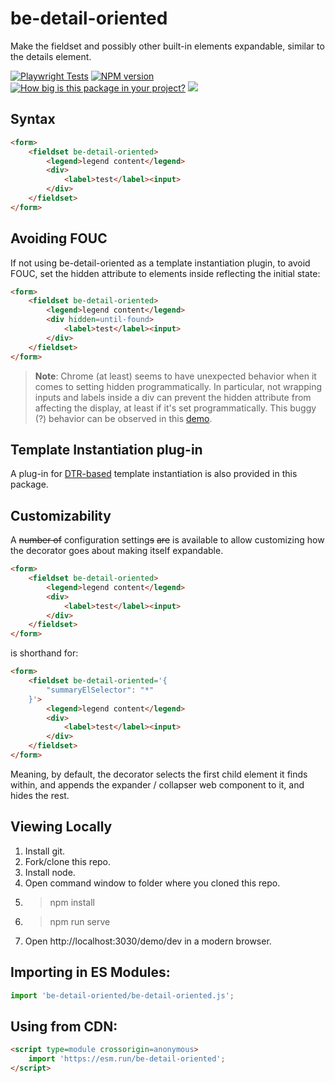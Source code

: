 # be-detail-oriented

Make the fieldset and possibly other built-in elements expandable, similar to the details element.

[![Playwright Tests](https://github.com/bahrus/be-detail-oriented/actions/workflows/CI.yml/badge.svg?branch=baseline)](https://github.com/bahrus/be-detail-oriented/actions/workflows/CI.yml)
[![NPM version](https://badge.fury.io/js/be-detail-oriented.png)](http://badge.fury.io/js/be-detail-oriented)
[![How big is this package in your project?](https://img.shields.io/bundlephobia/minzip/be-detail-oriented?style=for-the-badge)](https://bundlephobia.com/result?p=be-detail-oriented)
<img src="http://img.badgesize.io/https://cdn.jsdelivr.net/npm/be-detail-oriented?compression=gzip">

## Syntax

```html
<form>
    <fieldset be-detail-oriented>
        <legend>legend content</legend>
        <div>
            <label>test</label><input>
        </div>
    </fieldset>
</form>
```

## Avoiding FOUC

If not using be-detail-oriented as a template instantiation plugin, to avoid FOUC, set the hidden attribute to elements inside reflecting the initial state:

```html
<form>
    <fieldset be-detail-oriented>
        <legend>legend content</legend>
        <div hidden=until-found>
            <label>test</label><input>
        </div>
    </fieldset>
</form>
```

> **Note**:  Chrome (at least) seems to have unexpected behavior when it comes to setting hidden programmatically.  In particular, not wrapping inputs and labels inside a div can prevent the hidden attribute from affecting the display, at least if it's set programmatically.  This buggy (?) behavior can be observed in this [demo](https://codepen.io/bahrus/pen/BaVxWzj).

## Template Instantiation plug-in

A plug-in for [DTR-based](https://github.com/bahrus/trans-render) template instantiation is also provided in this package.

## Customizability

A ~~number of~~ configuration setting~~s~~ ~~are~~ is available to allow customizing how the decorator goes about making itself expandable.

```html
<form>
    <fieldset be-detail-oriented>
        <legend>legend content</legend>
        <div>
            <label>test</label><input>
        </div>
    </fieldset>
</form>
```

is shorthand for:

```html
<form>
    <fieldset be-detail-oriented='{
        "summaryElSelector": "*"
    }'>
        <legend>legend content</legend>
        <div>
            <label>test</label><input>
        </div>
    </fieldset>
</form>
```

Meaning, by default, the decorator selects the first child element it finds within, and appends the expander / collapser web component to it, and hides the rest.

## Viewing Locally

1.  Install git.
2.  Fork/clone this repo.
3.  Install node.
4.  Open command window to folder where you cloned this repo.
5.  > npm install
6.  > npm run serve
7.  Open http://localhost:3030/demo/dev in a modern browser.

## Importing in ES Modules:

```JavaScript
import 'be-detail-oriented/be-detail-oriented.js';
```

## Using from CDN:

```html
<script type=module crossorigin=anonymous>
    import 'https://esm.run/be-detail-oriented';
</script>
```

